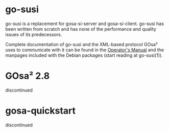 go-susi
=======
go-susi is a replacement for gosa-si-server and gosa-si-client. go-susi has been written from scratch and has none of the performance and quality issues of its predecessors.

Complete documentation of go-susi and the XML-based protocol GOsa² uses to communicate with it can be found in the
[Operator's Manual](https://docs.google.com/document/d/17_j8s2-PBVJLaQzmjrdeh6CVWkzP_viA3Uo7AtFmt8c/view) and the manpages included with the Debian packages (start reading at go-susi(1)).

GOsa² 2.8
=========

discontinued

gosa-quickstart
===============

discontinued

